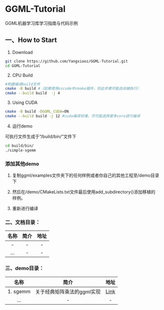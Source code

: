 # GGML-Tutorial

GGML机器学习库学习指南与代码示例



## 一、How to Start

1. Download

```bash
git clone https://github.com/Yangxiaoz/GGML-Tutorial.git
cd GGML-Tutorial
```

2. CPU Build

```bash
#构建编译build文件
cmake -B build #（如果使用vscode中cmake插件，则此步骤可能自动被执行）
cmake --build build  -j 4
```

3. Using CUDA

```bash
cmake -B build -DGGML_CUDA=ON
cmake --build build -j 12 #cuda编译较慢，尽可能选择更多core进行编译
```

4. 运行demo

可执行文件生成于“/build/bin/”文件下
```bash
cd build/bin/
./simple-sgemm
```

### 添加其他demo

1. 复制ggml/examples文件夹下的任何样例或者你自己的其他工程至/demo目录下

2. 然后在/demo/CMakeLists.txt文件最后使用add_subdirectory()添加移植的样例。

3. 重新进行编译

### 二、文档目录：

| 名称  | 简介       | 地址|
|:---:|:----: |:---: |
| - | -|-|
| ... | -     |-      |


### 三、demo目录：

| 名称  | 简介       | 地址|
|:---:|:----: |:---: |
| 1. sgemm | 关于经典矩阵乘法的ggml实现|[Link](./demo/demo-sgemm/README.md)|
| ... | -     |-      |

